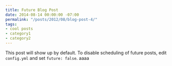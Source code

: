 ```yaml
---
title: Future Blog Post
date: 2014-08-14 00:00:00 -07:00
permalink: "/posts/2012/08/blog-post-4/"
tags:
- cool posts
- category1
- category2
---
```


This post will show up by default. To disable scheduling of future posts, edit `config.yml` and set `future: false`.
aaaa